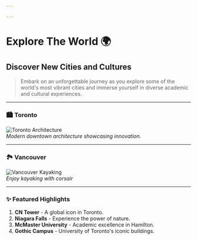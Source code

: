 ```yaml
---

---
```


# Explore The World 🌍

## Discover New Cities and Cultures

> Embark on an unforgettable journey as you explore some of the world's most vibrant cities and immerse yourself in diverse academic and cultural experiences.

---

### 🏙️ Toronto
![Toronto Architecture](/uploads/To4.jpg)  
*Modern downtown architecture showcasing innovation.*

---

### 🏞️ Vancouver
![Vancouver Kayaking](/uploads/Vancouver1.jpg)  
*Enjoy kayaking with corsair*

---

### ✨ Featured Highlights
1. **CN Tower** - A global icon in Toronto.
2. **Niagara Falls** - Experience the power of nature.
3. **McMaster University** - Academic excellence in Hamilton.
4. **Gothic Campus** - University of Toronto's iconic buildings.
